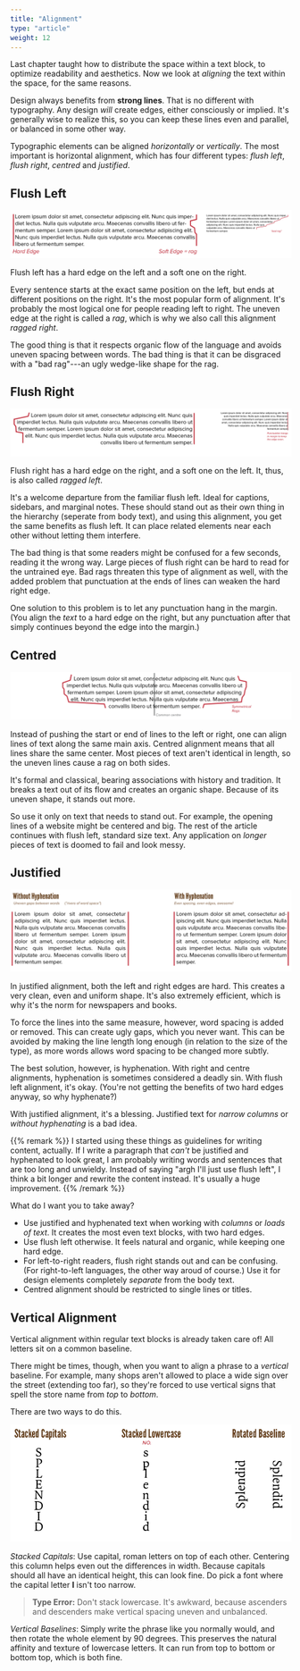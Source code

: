 ```yaml
---
title: "Alignment"
type: "article"
weight: 12
---
```


Last chapter taught how to distribute the space within a text block, to optimize readability and aesthetics. Now we look at _aligning_ the text within the space, for the same reasons.

Design always benefits from **strong lines**. That is no different with typography. Any design _will_ create edges, either consciously or implied. It's generally wise to realize this, so you can keep these lines even and parallel, or balanced in some other way.

Typographic elements can be aligned *horizontally* or *vertically*. The most important is horizontal alignment, which has four different types: *flush left*, *flush right*, *centred* and *justified*.

## Flush Left

![Example of flush left alignment.](TypographyAlignmentFlushLeft.webp)

Flush left has a hard edge on the left and a soft one on the right. 

Every sentence starts at the exact same position on the left, but ends at different positions on the right. It's the most popular form of alignment. It's probably the most logical one for people reading left to right. The uneven edge at the right is called a *rag*, which is why we also call this alignment *ragged right*.

The good thing is that it respects organic flow of the language and avoids uneven spacing between words. The bad thing is that it can be disgraced with a "bad rag"---an ugly wedge-like shape for the rag.

## Flush Right

![Example of flush right alignment.](TypographyAlignmentFlushRight.webp)

Flush right has a hard edge on the right, and a soft one on the left. It, thus, is also called *ragged left*. 

It's a welcome departure from the familiar flush left. Ideal for captions, sidebars, and marginal notes. These should stand out as their own thing in the hierarchy (seperate from body text), and using this alignment, you get the same benefits as flush left. It can place related elements near each other without letting them interfere.

The bad thing is that some readers might be confused for a few seconds, reading it the wrong way. Large pieces of flush right can be hard to read for the untrained eye. Bad rags threaten this type of alignment as well, with the added problem that punctuation at the ends of lines can weaken the hard right edge. 

One solution to this problem is to let any punctuation hang in the margin. (You align the _text_ to a hard edge on the right, but any punctuation after that simply continues beyond the edge into the margin.)

## Centred

![Example of centered alignment.](TypographyAlignmentCentred.webp)

Instead of pushing the start or end of lines to the left or right, one can align lines of text along the same main axis. Centred alignment means that all lines share the same center. Most pieces of text aren't identical in length, so the uneven lines cause a rag on both sides.

It's formal and classical, bearing associations with history and tradition. It breaks a text out of its flow and creates an organic shape. Because of its uneven shape, it stands out more.

So use it only on text that needs to stand out. For example, the opening lines of a website might be centered and big. The rest of the article continues with flush left, standard size text. Any application on _longer_ pieces of text is doomed to fail and look messy.

## Justified

![Example of justified alignment.](TypographyAlignmentJustified.webp)

In justified alignment, both the left and right edges are hard. This creates a very clean, even and uniform shape. It's also extremely efficient, which is why it's the norm for newspapers and books.

To force the lines into the same measure, however, word spacing is added or removed. This can create ugly gaps, which you never want. This can be avoided by making the line length long enough (in relation to the size of the type), as more words allows word spacing to be changed more subtly.

The best solution, however, is hyphenation. With right and centre alignments, hyphenation is sometimes considered a deadly sin. With flush left alignment, it's okay. (You're not getting the benefits of two hard edges anyway, so why hyphenate?) 

With justified alignment, it's a blessing. Justified text for _narrow columns_ or _without hyphenating_ is a bad idea.

{{% remark %}}
I started using these things as guidelines for writing content, actually. If I write a paragraph that _can't_ be justified and hyphenated to look great, I am probably writing words and sentences that are too long and unwieldy. Instead of saying "argh I'll just use flush left", I think a bit longer and rewrite the content instead. It's usually a huge improvement.
{{% /remark %}}

What do I want you to take away?
* Use justified and hyphenated text when working with _columns_ or _loads of text_. It creates the most even text blocks, with two hard edges.
* Use flush left otherwise. It feels natural and organic, while keeping one hard edge.
* For left-to-right readers, flush right stands out and can be confusing. (For right-to-left languages, the other way aroud of course.) Use it for design elements completely _separate_ from the body text.
* Centred alignment should be restricted to single lines or titles.

## Vertical Alignment

Vertical alignment within regular text blocks is already taken care of! All letters sit on a common baseline. 

There might be times, though, when you want to align a phrase to a _vertical_ baseline. For example, many shops aren't allowed to place a wide sign over the street (extending too far), so they're forced to use vertical signs that spell the store name from _top_ to _bottom_.

There are two ways to do this.

![Example of vertical alignment.](TypographyVerticalAlignment.webp)

*Stacked Capitals*: Use capital, roman letters on top of each other. Centering this column helps even out the differences in width. Because capitals should all have an identical height, this can look fine. Do pick a font where the capital letter **I** isn't too narrow.

> **Type Error:** Don't stack lowercase. It's awkward, because ascenders and descenders make vertical spacing uneven and unbalanced.

*Vertical Baselines*: Simply write the phrase like you normally would, and then rotate the whole element by 90 degrees. This preserves the natural affinity and texture of lowercase letters. It can run from top to bottom or bottom top, which is both fine.